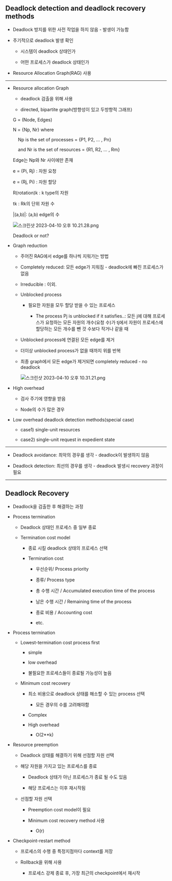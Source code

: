 ## Deadlock detection and deadlock recovery methods

- Deadlock 방지를 위한 사전 작업을 하지 않음 - 발생이 가능함

- 주기적으로 deadlock 발생 확인
  
  - 시스템이 deadlock 상태인가
  
  - 어떤 프로세스가 deadlock 상태인가

- Resource Allocation Graph(RAG) 사용

----

- Resource allocation Graph
  
  - deadlock 검출을 위해 사용
  
  - directed, bipartite graph(방향성이 있고 두방향적 그래프)
  
  G = (Node, Edges)
  
  N = {Np, Nr} where
  
      Np is the set of processes = {P1, P2, ... , Pn}
  
      and Nr is the set of resources = {R1, R2, ... , Rm}
  
  Edge는 Np와 Nr 사이에만 존재
  
  e = (Pi, Rj) : 자원 요청
  
  e = (Rj, Pi) : 자원 할당
  
  R(rotation)k : k type의 자원
  
  tk : Rk의 단위 자원 수
  
  |(a,b)|: (a,b) edge의 수
  
  ![스크린샷 2023-04-10 오후 10.21.28.png](/Users/daehyunan/Library/Application%20Support/marktext/images/b0dcb63d3cfef8a5a57d7aea02a1199644a96f5a.png)
  
  Deadlock or not?

- Graph reduction
  
  - 주어진 RAG에서 edge를 하나씩 지워가는 방법
  
  - Completely reduced: 모든 edge가 지워짐 - deadlock에 빠진 프로세스가 없음
  
  - Irreducible : 이외. 
  
  - Unblocked process
    
    - 필요한 자원을 모두 할당 받을 수 있는 프로세스
      
      - The process Pj is unblocked if it satisfies..: 모든 j에 대해 프로세스가 요청하는 모든 자원의 개수(요청 수)가 tj에서 자원이 프로세스에 할당하는 모든 개수를 뺀 것 수보다 작거나 같을 때
  
  - Unblocked process에 연결된 모든 edge를 제거
  
  - 더이상 unblocked process가 없을 때까지 위를 반복
  
  - 최종 graph에서 모든 edge가 제거되면 completely reduced - no deadlock
    
    ![스크린샷 2023-04-10 오후 10.31.21.png](/Users/daehyunan/Library/Application%20Support/marktext/images/ee1980582aa43201dcc5e3ed86ad76b902603d14.png)

- High overhead
  
  - 검사 주기에 영향을 받음
  
  - Node의 수가 많은 경우

- Low overhead deadlock detection methods(special case)
  
  - case1) single-unit resources
  
  - case2) single-unit request in expedient state

---

- Deadlock avoidance: 최악의 경우를 생각 - deadlock이 발생하지 않음

- Deadlock detection: 최선의 경우를 생각 - deadlock 발생시 recovery 과정이 필요

---

## Deadlock Recovery

- Deadlock을 검출한 후 해결하는 과정

- Process termination
  
  - Deadlock 상태인 프로세스 중 일부 종료
  
  - Termination cost model
    
    - 종료 시킬 deadlock 상태의 프로세스 선택
    
    - Termination cost
      
      - 우선순위/ Process priority
      
      - 종류/ Process type
      
      - 총 수행 시간 / Accumulated execution time of the process
      
      - 남은 수행 시간 / Remaining time of the process
      
      - 종료 비용 / Accounting cost
      
      - etc.

- Process termination
  
  - Lowest-termination cost process first
    
    - simple
    
    - low overhead
    
    - 불필요한 프로세스들이 종료될 가능성이 높음
  
  - Minimum cost recovery
    
    - 최소 비용으로 deadlock 상태를 해소할 수 있는 process 선택
      
      - 모든 경우의 수를 고려해야함
    
    - Complex
    
    - High overhead
      
      - O(2**k)

- Resource preemption
  
  - Deadlock 상태를 해결하기 위해 선점할 자원 선택
  
  - 해당 자원을 가지고 있는 프로세스를 종료
    
    - Deadlock 상태가 아닌 프로세스가 종료 될 수도 있음
    
    - 해당 프로세스는 이후 재시작됨
  
  - 선점할 자원 선택
    
    - Preemption cost model이 필요
    
    - Minimum cost recovery method 사용
      
      - O(r)

- Checkpoint-restart method
  
  - 프로세스의 수행 중 특정지점마다 context를 저장
  
  - Rollback을 위해 사용
    
    - 프로세스 강제 종료 후, 가장 최근의 checkpoint에서 재시작
